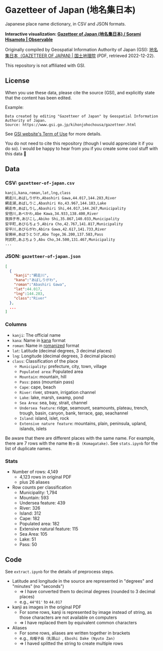 # Gazetteer of Japan (地名集日本)

Japanese place name dictionary, in CSV and JSON formats.

**Interactive visualization: [Gazetteer of Japan (地名集日本) / Sorami Hisamoto | Observable](https://observablehq.com/@sorami/gazetteer-of-japan)**

Originally compiled by Geospatial Information Authority of Japan (GSI): [地名集日本（GAZETTEER OF JAPAN) | 国土地理院](https://www.gsi.go.jp/kihonjohochousa/gazetteer.html) (PDF, retrieved 2022-12-22).

This repository is not affiliated with GSI.

## License

When you use these data, please cite the source (GSI), and explicitly state that the content has been edited.

Example:

```
Data created by editing "Gazetteer of Japan" by Geospatial Information Authority of Japan.
Source: https://www.gsi.go.jp/kihonjohochousa/gazetteer.html
```

See [GSI website's Term of Use](https://www.gsi.go.jp/ENGLISH/page_e30286.html) for more details.

You do not need to cite this repository (though I would appreciate it if you do so). I would be happy to hear from you if you create some cool stuff with this data 🥳

## Data

### CSV: `gazetteer-of-japan.csv`

```csv
kanji,kana,roman,lat,lng,class
網走川,あばしりがわ,Abashiri Gawa,44.017,144.283,River
網走湖,あばしりこ,Abashiri Ko,43.967,144.183,Lake
網走市,あばしりし,Abashiri Shi,44.017,144.267,Municipality
安倍川,あべかわ,Abe Kawa,34.933,138.400,River
我孫子市,あびこし,Abiko Shi,35.867,140.033,Municipality
安平町,あびらちょう,Abira Cho,42.767,141.817,Municipality
安平川,あびらがわ,Abira Gawa,42.617,141.733,River
安房峠,あぼうとうげ,Abo Toge,36.200,137.583,Pass
阿武町,あぶちょう,Abu Cho,34.500,131.467,Municipality
...
```

### JSON: `gazetteer-of-japan.json`

```json
[
  {
    "kanji":"網走川",
    "kana":"あばしりがわ",
    "roman":"Abashiri Gawa",
    "lat":44.017,
    "lng":144.283,
    "class":"River"
  },
  ...
]
```

### Columns

- `kanji`: The official name
- `kana`: Name in [kana](https://en.wikipedia.org/wiki/Kana) format
- `roman`: Name in [romanized](https://en.wikipedia.org/wiki/Romanization_of_Japanese) format
- `lat`: Latitude (decimal degrees, 3 decimal places)
- `lng`: Longitude (decimal degrees, 3 decimal places)
- `class`: Classification of the place
  - `Municipality`: prefecture, city, town, village
  - `Populated area`: Populated area
  - `Mountain`: mountain, hill
  - `Pass`: pass (mountain pass)
  - `Cape`: cape, beach
  - `River`: river, stream, irrigation channel
  - `Lake`: lake, marsh, swamp, pond
  - `Sea Area`: sea, bay, strait, channel
  - `Undersea feature`: ridge, seamount, seamounts, plateau, trench, trough, basin, canyon, bank, terrace, gap, seachannel
  - `Island`: island, islet, rock
  - `Extensive nature feature`: mountains, plain, peninsula, upland, islands, islets

Be aware that there are different places with the same name. For example, there are 7 rows with the name `駒ヶ岳 (Komagatake)`. See `stats.ipynb` for the list of duplicate names.

### Stats

- Number of rows: 4,149
  - 4,123 rows in original PDF
  - plus 26 aliases
- Row counts per classification
  - Municipality: 1,794
  - Mountain: 593
  - Undersea feature: 439
  - River: 326
  - Island: 312
  - Cape: 182
  - Populated area: 182
  - Extensive natural feature: 115
  - Sea Area: 105
  - Lake: 51
  - Pass: 50

## Code

See `extract.ipynb` for the details of preprocess steps.

- Latitude and longitude in the source are represented in "degrees" and "minutes" (no "seconds")
  - => I have converted them to decimal degrees (rounded to 3 decimal places)
  - e.g., `44°01'` to `44.017`
- kanji as images in the original PDF
  - For some rows, kanji is represented by image instead of string, as those characters are not available on computers
  - => I have replaced them by equivalent common characters
- Aliases
  - For some rows, aliases are written together in brackets
  - e.g., `烏帽子岳（乳頭山）`, `Eboshi Dake (Nyuto Zan)`
  - => I haved splitted the string to create multiple rows
